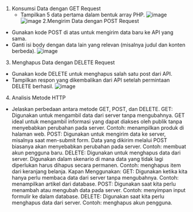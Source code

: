 1. Konsumsi Data dengan GET Request
   - Tampilkan 5 data pertama dalam bentuk array PHP.
     ![image](https://github.com/user-attachments/assets/a6200069-5224-4be1-98e6-2503cf502883)
     ![image](https://github.com/user-attachments/assets/9386b89f-79e1-4288-826b-6d9c4eb5078a)
2.Mengirim Data dengan POST Request
- Gunakan kode POST di atas untuk mengirim data baru ke API yang sama.
- Ganti isi body dengan data lain yang relevan (misalnya judul dan konten berbeda).
     ![image](https://github.com/user-attachments/assets/ce2ea990-daa1-4ee4-8611-e84792643c2c)
3. Menghapus Data dengan DELETE Request
- Gunakan kode DELETE untuk menghapus salah satu post dari API.
- Tampilkan respon yang dikembalikan dari API setelah permintaan DELETE berhasil.
     ![image](https://github.com/user-attachments/assets/d40d6274-8d55-4635-a7e7-87ff4e502635)
4. Analisis Metode HTTP
- Jelaskan perbedaan antara metode GET, POST, dan DELETE.
GET: Digunakan untuk mengambil data dari server tanpa mengubahnya. GET ideal untuk mengambil informasi yang dapat diakses oleh publik tanpa menyebabkan perubahan pada server. Contoh: menampilkan produk di halaman web.
POST: Digunakan untuk mengirim data ke server, misalnya saat men-submit form. Data yang dikirim melalui POST biasanya akan menyebabkan perubahan pada server. Contoh: membuat akun pengguna baru.
DELETE: Digunakan untuk menghapus data dari server. Digunakan dalam skenario di mana data yang tidak lagi diperlukan harus dihapus secara permanen. Contoh: menghapus item dari keranjang belanja.
Kapan Menggunakan:
GET: Digunakan ketika kita hanya perlu membaca data dari server tanpa mengubahnya. Contoh: menampilkan artikel dari database.
POST: Digunakan saat kita perlu menambah atau mengubah data pada server. Contoh: menyimpan input formulir ke dalam database.
DELETE: Digunakan saat kita perlu menghapus data dari server. Contoh: menghapus akun pengguna.
